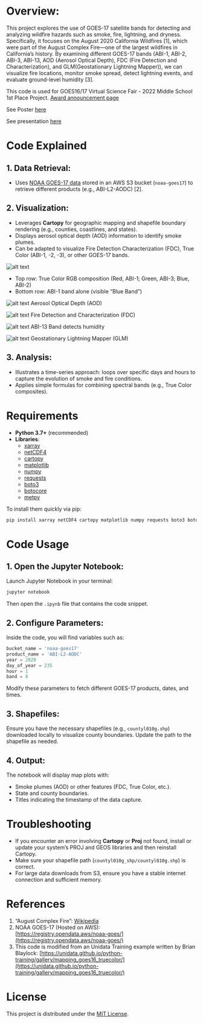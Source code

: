
# Overview:
This project explores the use of GOES-17 satellite bands for detecting and analyzing wildfire hazards such as smoke, fire, lightning, and dryness. Specifically, it focuses on the August 2020 California Wildfires [1], which were part of the August Complex Fire—one of the largest wildfires in California’s history. By examining different GOES-17 bands (ABI-1, ABI-2, ABI-3, ABI-13, AOD (Aerosol Optical Depth), FDC (Fire Detection and Characterization), and GLM(Geostationary Lightning Mapper)), we can visualize fire locations, monitor smoke spread, detect lightning events, and evaluate ground-level humidity [3].

This code is used for GOES16/17 Virtual Science Fair - 2022 Middle School 1st Place Project. [Award announcement page](https://cimss.ssec.wisc.edu/education/goesr/1stPlace2022.html)

See Poster [here](MiddleSchool-VSF_EricSun_SeanJiang_Poster.pdf)

See presentation [here](https://youtu.be/y3VNeUSRuiM?si=xi6uQvIPewiQX9-N)

# Code Explained
## 1. **Data Retrieval**:  
   - Uses [NOAA GOES-17 data](https://registry.opendata.aws/noaa-goes/) stored in an AWS S3 bucket (`noaa-goes17`) to retrieve different products (e.g., ABI-L2-AODC) [2].


## 2. **Visualization**:  
   - Leverages **Cartopy** for geographic mapping and shapefile boundary rendering (e.g., counties, coastlines, and states).
   - Displays aerosol optical depth (AOD) information to identify smoke plumes.
   - Can be adapted to visualize Fire Detection Characterization (FDC), True Color (ABI-1, -2, -3), or other GOES-17 bands.

![alt text](demo_images/image.png)
- Top row: True Color RGB composition (Red,
ABI-1; Green, ABI-3; Blue, ABI-2)
- Bottom row: ABI-1 band alone (visible “Blue Band”)

![alt text](demo_images/image-1.png)
Aerosol Optical Depth (AOD)

![alt text](demo_images/image-2.png)
Fire Detection and Characterization (FDC)

![alt text](demo_images/image-3.png)
ABI-13 Band detects humidity

![alt text](demo_images/image-4.png)
Geostationary Lightning Mapper (GLM)


## 3. **Analysis**:  
   - Illustrates a time-series approach: loops over specific days and hours to capture the evolution of smoke and fire conditions.
   - Applies simple formulas for combining spectral bands (e.g., True Color composites).

# Requirements

- **Python 3.7+** (recommended)  
- **Libraries**:
  - [xarray](https://docs.xarray.dev/en/stable/)
  - [netCDF4](https://unidata.github.io/netcdf4-python/)
  - [cartopy](https://scitools.org.uk/cartopy/docs/latest/)
  - [matplotlib](https://matplotlib.org/)
  - [numpy](https://numpy.org/)
  - [requests](https://pypi.org/project/requests/)
  - [boto3](https://boto3.amazonaws.com/v1/documentation/api/latest/index.html)
  - [botocore](https://pypi.org/project/botocore/)
  - [metpy](https://unidata.github.io/MetPy/latest/)

To install them quickly via pip:
```bash
pip install xarray netCDF4 cartopy matplotlib numpy requests boto3 botocore metpy
``` 
 
# Code Usage
## 1. **Open the Jupyter Notebook**:  
   Launch Jupyter Notebook in your terminal:
   ```bash
   jupyter notebook
   ```
   Then open the `.ipynb` file that contains the code snippet.

## 2. **Configure Parameters**:  
   Inside the code, you will find variables such as:
   ```python
   bucket_name = 'noaa-goes17'
   product_name = 'ABI-L2-AODC'
   year = 2020
   day_of_year = 235
   hour = 1
   band = 8
   ```
   Modify these parameters to fetch different GOES-17 products, dates, and times.

## 3. **Shapefiles**:  
   Ensure you have the necessary shapefiles (e.g., `countyl010g.shp`) downloaded locally to visualize county boundaries. Update the path to the shapefile as needed.

## 4. **Output**:  
   The notebook will display map plots with:
   - Smoke plumes (AOD) or other features (FDC, True Color, etc.).
   - State and county boundaries.
   - Titles indicating the timestamp of the data capture.

# Troubleshooting
- If you encounter an error involving **Cartopy** or **Proj** not found, install or update your system’s PROJ and GEOS libraries and then reinstall Cartopy.
- Make sure your shapefile path (`countyl010g_shp/countyl010g.shp`) is correct.  
- For large data downloads from S3, ensure you have a stable internet connection and sufficient memory.

# References

1. “August Complex Fire”:
    [Wikipedia](https://en.m.wikipedia.org/wiki/August_2020_California_lightning_wildfires)
2. NOAA GOES-17 (Hosted on AWS):  
   [https://registry.opendata.aws/noaa-goes/](https://registry.opendata.aws/noaa-goes/)
3. This code is modified from an Unidata Training example written by Brian Blaylock:
    [https://unidata.github.io/python-training/gallery/mapping_goes16_truecolor/](https://unidata.github.io/python-training/gallery/mapping_goes16_truecolor/)

# License

This project is distributed under the [MIT License](https://opensource.org/licenses/MIT).
